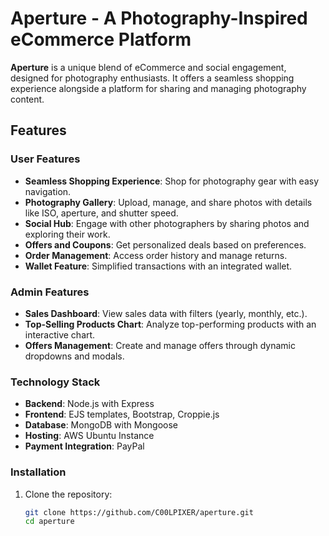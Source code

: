 # Aperture - A Photography-Inspired eCommerce Platform  

**Aperture** is a unique blend of eCommerce and social engagement, designed for photography enthusiasts. It offers a seamless shopping experience alongside a platform for sharing and managing photography content.  

## Features  

### User Features  
- **Seamless Shopping Experience**: Shop for photography gear with easy navigation.  
- **Photography Gallery**: Upload, manage, and share photos with details like ISO, aperture, and shutter speed.  
- **Social Hub**: Engage with other photographers by sharing photos and exploring their work.  
- **Offers and Coupons**: Get personalized deals based on preferences.  
- **Order Management**: Access order history and manage returns.  
- **Wallet Feature**: Simplified transactions with an integrated wallet.  

### Admin Features  
- **Sales Dashboard**: View sales data with filters (yearly, monthly, etc.).  
- **Top-Selling Products Chart**: Analyze top-performing products with an interactive chart.  
- **Offers Management**: Create and manage offers through dynamic dropdowns and modals.  

### Technology Stack  
- **Backend**: Node.js with Express  
- **Frontend**: EJS templates, Bootstrap, Croppie.js  
- **Database**: MongoDB with Mongoose  
- **Hosting**: AWS Ubuntu Instance  
- **Payment Integration**: PayPal  

### Installation  

1. Clone the repository:  
   ```bash
   git clone https://github.com/C00LPIXER/aperture.git
   cd aperture
   ```
